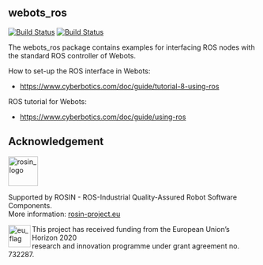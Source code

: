 ## webots_ros

[![Build Status](http://build.ros.org/buildStatus/icon?job=Kbin_uX64__webots_ros__ubuntu_xenial_amd64__binary&subject=Kinetic)](http://build.ros.org/job/Kbin_uX64__webots_ros__ubuntu_xenial_amd64__binary/)
[![Build Status](http://build.ros.org/buildStatus/icon?job=Mbin_uB64__webots_ros__ubuntu_bionic_amd64__binary&subject=Melodic)](http://build.ros.org/job/Mbin_uB64__webots_ros__ubuntu_bionic_amd64__binary/)

The webots_ros package contains examples for interfacing ROS nodes with the standard ROS controller of Webots.

How to set-up the ROS interface in Webots:
  - https://www.cyberbotics.com/doc/guide/tutorial-8-using-ros
  
ROS tutorial for Webots:
  - https://www.cyberbotics.com/doc/guide/using-ros


## Acknowledgement

<a href="http://rosin-project.eu">
  <img src="http://rosin-project.eu/wp-content/uploads/rosin_ack_logo_wide.png" 
       alt="rosin_logo" height="60" >
</a></br>

Supported by ROSIN - ROS-Industrial Quality-Assured Robot Software Components.  
More information: <a href="http://rosin-project.eu">rosin-project.eu</a>

<img src="http://rosin-project.eu/wp-content/uploads/rosin_eu_flag.jpg" 
     alt="eu_flag" height="45" align="left" >  

This project has received funding from the European Union’s Horizon 2020  
research and innovation programme under grant agreement no. 732287. 
